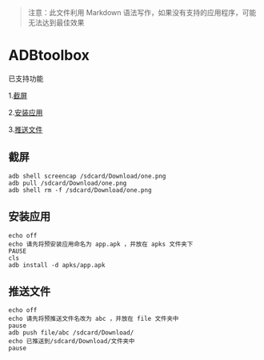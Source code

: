 >注意：此文件利用 Markdown 语法写作，如果没有支持的应用程序，可能无法达到最佳效果
# ADBtoolbox
已支持功能

1.[截屏](#截屏)

2.[安装应用](#安装应用)

3.[推送文件](#推送文件)
## 截屏
```
adb shell screencap /sdcard/Download/one.png
adb pull /sdcard/Download/one.png
adb shell rm -f /sdcard/Download/one.png
```
## 安装应用
```
echo off
echo 请先将预安装应用命名为 app.apk ，并放在 apks 文件夹下
PAUSE
cls
adb install -d apks/app.apk
```
##  推送文件 
```
echo off
echo 请先将预推送文件名改为 abc ，并放在 file 文件夹中
pause
adb push file/abc /sdcard/Download/
echo 已推送到/sdcard/Download/文件夹中
pause
```
